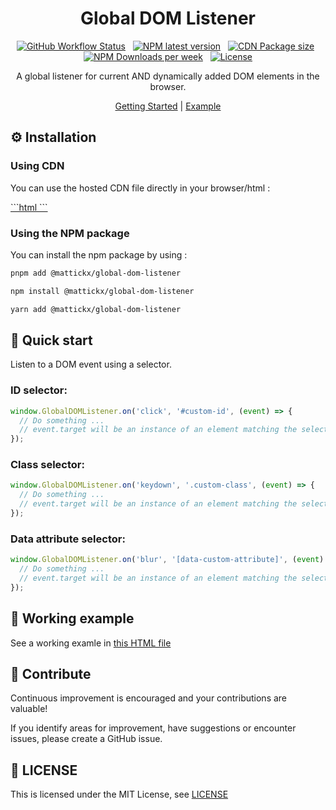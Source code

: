 <h1 align="center">Global DOM Listener</h1>

<p align="center">
  <a href="https://github.com/mattickx/global-dom-listener"><img alt="GitHub Workflow Status" src="https://img.shields.io/github/actions/workflow/status/mattickx/global-dom-listener/.github%2Fworkflows%2Fpublish.yaml"></a>
  &nbsp;
  <a href="https://www.npmjs.com/package/@mattickx/global-dom-listener"><img alt="NPM latest version" src="https://img.shields.io/npm/v/@mattickx/global-dom-listener"></a>
  &nbsp;
  <a href="https://cdn.jsdelivr.net/npm/@mattickx/global-dom-listener/dist/index.umd.js"><img alt="CDN Package size" src="https://img.shields.io/badge/CDN-<_2kB-blue"></a>
  &nbsp;
  <a href="https://www.npmjs.com/package/@mattickx/global-dom-listener"><img alt="NPM Downloads per week" src="https://img.shields.io/npm/dw/@mattickx/global-dom-listener"></a>
  &nbsp;
  <a href="https://github.com/mattickx/global-dom-listener/LICENSE.md"><img alt="License" src="https://img.shields.io/github/license/mattickx/global-dom-listener"></a>
</p>

<p align="center">
  A global listener for current AND dynamically added DOM elements in the browser.
</p>

<p align="center">
 <a href="#-quick-start">Getting Started</a> | <a href="./index.html">Example</a>
</p>

## ⚙️ Installation

### Using CDN

You can use the hosted CDN file directly in your browser/html :<br>

<a href="https://cdn.jsdelivr.net/npm/@mattickx/global-dom-listener/dist/index.umd.js">
```html
<script src="https://cdn.jsdelivr.net/npm/@mattickx/global-dom-listener/dist/index.umd.js"></script>
```
</a>

### Using the NPM package
You can install the npm package by using :<br>
```bash
pnpm add @mattickx/global-dom-listener
```
```bash
npm install @mattickx/global-dom-listener
```
```bash
yarn add @mattickx/global-dom-listener
```

## 🔧 Quick start
Listen to a DOM event using a selector.

### ID selector:
```js
window.GlobalDOMListener.on('click', '#custom-id', (event) => {
  // Do something ...
  // event.target will be an instance of an element matching the selector
});
```

### Class selector:
```js
window.GlobalDOMListener.on('keydown', '.custom-class', (event) => {
  // Do something ...
  // event.target will be an instance of an element matching the selector
});
```

### Data attribute selector:
```js
window.GlobalDOMListener.on('blur', '[data-custom-attribute]', (event) => {
  // Do something ...
  // event.target will be an instance of an element matching the selector
});
```


## 🔧 Working example

See a working examle in [this HTML file](./index.html)

## 🤝 Contribute
Continuous improvement is encouraged and your contributions are valuable!

If you identify areas for improvement, have suggestions or encounter issues, please create a GitHub issue.

## 📜 LICENSE

This is licensed under the MIT License, see [LICENSE](./LICENSE.md)
